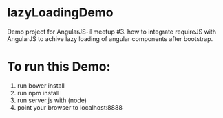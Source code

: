 lazyLoadingDemo
===============

Demo project for AngularJS-il meetup #3.
how to integrate requireJS with AngularJS
to achive lazy loading of angular components after bootstrap.

To run this Demo:
================

1. run bower install
2. run npm install
3. run server.js with (node)
4. point your browser to localhost:8888
